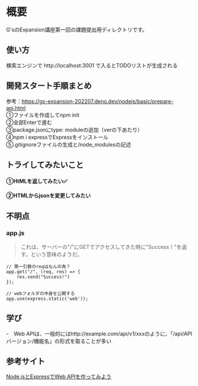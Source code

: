 # 概要
G'sのExpansion講座第一回の課題提出用ディレクトリです。

## 使い方
検索エンジンで http://localhost:3001  で入るとTODOリストが生成される

## 開発スタート手順まとめ
参考：https://gs-expansion-202207.deno.dev/nodejs/basic/prepare-api.html</br>
①ファイルを作成してnpm init</br>
②全部Enterで進む</br>
③package.jsonにtype: moduleの追加（verの下あたり）</br>
④npm i expressでExpressをインストール</br>
⑤.gitignoreファイルの生成と/node_modulesの記述</br>


## トライしてみたいこと
#### ①HtMLを返してみたい✅
#### ②HTMLからjsonを変更してみたい


## 不明点
### app.js
> これは、サーバーの"/"にGETでアクセスしてきた時に"Success！"を返す。という意味のようだ。
```
// 第一引数のreqはなんの為？
app.get("/", (req, res) => {
    res.send("Success!")
});
```
```
// webフォルダの中身を公開する
app.use(express.static('web'));
```

## 学び
-　Web APIは、一般的にはhttp://example.com/api/v1/xxxのように、「/api/APIバージョン/機能名」の形式を取ることが多い


## 参考サイト
[Node.jsとExpressでWeb APIを作ってみよう](https://sbfl.net/blog/2018/08/25/nodejs-express-webapi/)
